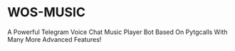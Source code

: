 # WOS-MUSIC
A Powerful Telegram Voice Chat Music Player Bot Based On Pytgcalls With Many More Advanced Features!
